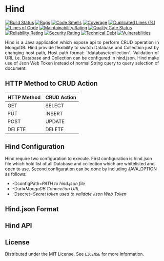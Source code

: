 # Hind
[![Build Status](https://travis-ci.com/vishalsonar/hind.svg?branch=main)](https://travis-ci.com/vishalsonar/hind) [![Bugs](https://sonarcloud.io/api/project_badges/measure?project=vishalsonar_hind&metric=bugs)](https://sonarcloud.io/dashboard?id=vishalsonar_hind) [![Code Smells](https://sonarcloud.io/api/project_badges/measure?project=vishalsonar_hind&metric=code_smells)](https://sonarcloud.io/dashboard?id=vishalsonar_hind) [![Coverage](https://sonarcloud.io/api/project_badges/measure?project=vishalsonar_hind&metric=coverage)](https://sonarcloud.io/dashboard?id=vishalsonar_hind) [![Duplicated Lines (%)](https://sonarcloud.io/api/project_badges/measure?project=vishalsonar_hind&metric=duplicated_lines_density)](https://sonarcloud.io/dashboard?id=vishalsonar_hind) [![Lines of Code](https://sonarcloud.io/api/project_badges/measure?project=vishalsonar_hind&metric=ncloc)](https://sonarcloud.io/dashboard?id=vishalsonar_hind) [![Maintainability Rating](https://sonarcloud.io/api/project_badges/measure?project=vishalsonar_hind&metric=sqale_rating)](https://sonarcloud.io/dashboard?id=vishalsonar_hind) [![Quality Gate Status](https://sonarcloud.io/api/project_badges/measure?project=vishalsonar_hind&metric=alert_status)](https://sonarcloud.io/dashboard?id=vishalsonar_hind) [![Reliability Rating](https://sonarcloud.io/api/project_badges/measure?project=vishalsonar_hind&metric=reliability_rating)](https://sonarcloud.io/dashboard?id=vishalsonar_hind) [![Security Rating](https://sonarcloud.io/api/project_badges/measure?project=vishalsonar_hind&metric=security_rating)](https://sonarcloud.io/dashboard?id=vishalsonar_hind) [![Technical Debt](https://sonarcloud.io/api/project_badges/measure?project=vishalsonar_hind&metric=sqale_index)](https://sonarcloud.io/dashboard?id=vishalsonar_hind) [![Vulnerabilities](https://sonarcloud.io/api/project_badges/measure?project=vishalsonar_hind&metric=vulnerabilities)](https://sonarcloud.io/dashboard?id=vishalsonar_hind)

<p style='text-align: justify;'>
Hind is a Java application which expose api to perform CRUD operation in MongoDB. Hind provide flexibility to switch Database and Collection just by changing host path, Host path format: `<URL>/database/collection`. Validation of URL i.e. Database and Collection can be configured in hind.json. Hind make use of Json Web Token instead of normal String query to query selection of document.

</p>

## HTTP Method to CRUD Action

HTTP Method | CRUD Action 
------------|------------ 
GET         | SELECT
PUT         | INSERT
POST        | UPDATE
DELETE      | DELETE

## Hind Configuration

Hind require two configuration to execute. First configuration is hind.json file which hold list of all Database and collection which are whitelisted and open to use. Second configuration can be done by including JAVA_OPTION as follows:
* -DconfigPath=_PATH to hind.json file_
* -Durl=_MongoDB Conncetion URL_
* -Dsecret=_Secret token used to validate Json Web Token_

## Hind.json Format


## Hind API

## License
Distributed under the MIT License. See `LICENSE` for more information.
